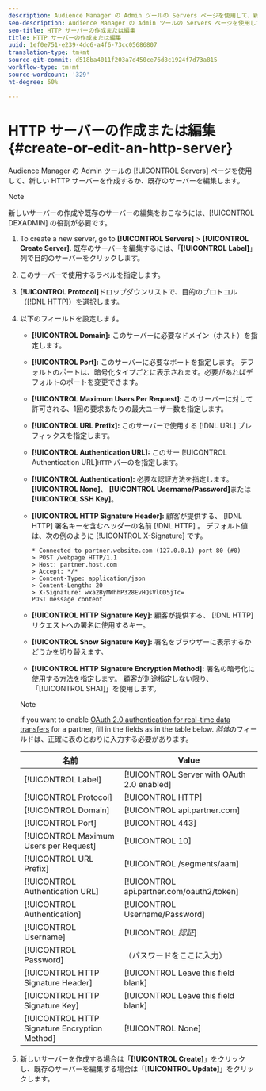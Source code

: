 ```yaml
---
description: Audience Manager の Admin ツールの Servers ページを使用して、新しい HTTP サーバーを作成するか、既存のサーバーを編集します。
seo-description: Audience Manager の Admin ツールの Servers ページを使用して、新しい HTTP サーバーを作成するか、既存のサーバーを編集します。
seo-title: HTTP サーバーの作成または編集
title: HTTP サーバーの作成または編集
uuid: 1ef0e751-e239-4dc6-a4f6-73cc05686807
translation-type: tm+mt
source-git-commit: d518ba4011f203a7d450ce76d8c1924f7d73a815
workflow-type: tm+mt
source-wordcount: '329'
ht-degree: 60%

---
```



# HTTP サーバーの作成または編集 {#create-or-edit-an-http-server}

Audience Manager の Admin ツールの [!UICONTROL Servers] ページを使用して、新しい HTTP サーバーを作成するか、既存のサーバーを編集します。

>[!NOTE]
>
>新しいサーバーの作成や既存のサーバーの編集をおこなうには、[!UICONTROL DEXADMIN] の役割が必要です。

1. To create a new server, go to **[!UICONTROL Servers]** > **[!UICONTROL Create Server]**. 既存のサーバーを編集するには、「**[!UICONTROL Label]**」列で目的のサーバーをクリックします。
1. このサーバーで使用するラベルを指定します。
1. **[!UICONTROL Protocol]**&#x200B;ドロップダウンリストで、目的のプロトコル（[!DNL HTTP]）を選択します。
1. 以下のフィールドを設定します。

   * **[!UICONTROL Domain]:** このサーバーに必要なドメイン（ホスト）を指定します。
   * **[!UICONTROL Port]:** このサーバーに必要なポートを指定します。 デフォルトのポートは、暗号化タイプごとに表示されます。必要があればデフォルトのポートを変更できます。
   * **[!UICONTROL Maximum Users Per Request]:** このサーバーに対して許可される、1回の要求あたりの最大ユーザー数を指定します。
   * **[!UICONTROL URL Prefix]:** このサーバーで使用する [!DNL URL] プレフィックスを指定します。
   * **[!UICONTROL Authentication URL]:** このサー [!UICONTROL Authentication URL]`HTTP` バーのを指定します。
   * **[!UICONTROL Authentication]:** 必要な認証方法を指定します。 **[!UICONTROL None]**、 **[!UICONTROL Username/Password]**&#x200B;または **[!UICONTROL SSH Key]**。
   * **[!UICONTROL HTTP Signature Header]:** 顧客が提供する、 [!DNL HTTP] 署名キーを含むヘッダーの名前 [!DNL HTTP] 。 デフォルト値は、次の例のように [!UICONTROL X-Signature] です。

      ```
      * Connected to partner.website.com (127.0.0.1) port 80 (#0)
      > POST /webpage HTTP/1.1
      > Host: partner.host.com
      > Accept: */*
      > Content-Type: application/json
      > Content-Length: 20
      > X-Signature: wxa2ByMWhhP328EvHQsVlOD5jTc=
      POST message content
      ```

   * **[!UICONTROL HTTP Signature Key]:** 顧客が提供する、 [!DNL HTTP] リクエストへの署名に使用するキー。
   * **[!UICONTROL Show Signature Key]:** 署名をブラウザーに表示するかどうかを切り替えます。
   * **[!UICONTROL HTTP Signature Encryption Method]:** 署名の暗号化に使用する方法を指定します。 顧客が別途指定しない限り、「[!UICONTROL SHA1]」を使用します。

   >[!NOTE]
   >
   >If you want to enable [OAuth 2.0 authentication for real-time data transfers](https://docs.adobe.com/help/en/audience-manager/user-guide/implemenation-integration-guides/receiving-audience-data/real-time-outbound-transfers/oauth-in-outbound-transfers.html) for a partner, fill in the fields as in the table below. *斜体*&#x200B;のフィールドは、正確に表のとおりに入力する必要があります。

   | 名前 | Value |
   |---|---|
   | [!UICONTROL Label] | [!UICONTROL Server with OAuth 2.0 enabled] |
   | [!UICONTROL Protocol] | [!UICONTROL HTTP] |
   | [!UICONTROL Domain] | [!UICONTROL api.partner.com] |
   | [!UICONTROL Port] | [!UICONTROL 443] |
   | [!UICONTROL Maximum Users per Request] | [!UICONTROL 10] |
   | [!UICONTROL URL Prefix] | [!UICONTROL /segments/aam] |
   | [!UICONTROL Authentication URL] | [!UICONTROL api.partner.com/oauth2/token] |
   | [!UICONTROL Authentication] | [!UICONTROL Username/Password] |
   | [!UICONTROL Username] | [!UICONTROL *認証*] |
   | [!UICONTROL Password] | （パスワードをここに入力） |
   | [!UICONTROL HTTP Signature Header] | [!UICONTROL Leave this field blank] |
   | [!UICONTROL HTTP Signature Key] | [!UICONTROL Leave this field blank] |
   | [!UICONTROL HTTP Signature Encryption Method] | [!UICONTROL None] |

1. 新しいサーバーを作成する場合は「**[!UICONTROL Create]**」をクリックし、既存のサーバーを編集する場合は「**[!UICONTROL Update]**」をクリックします。
